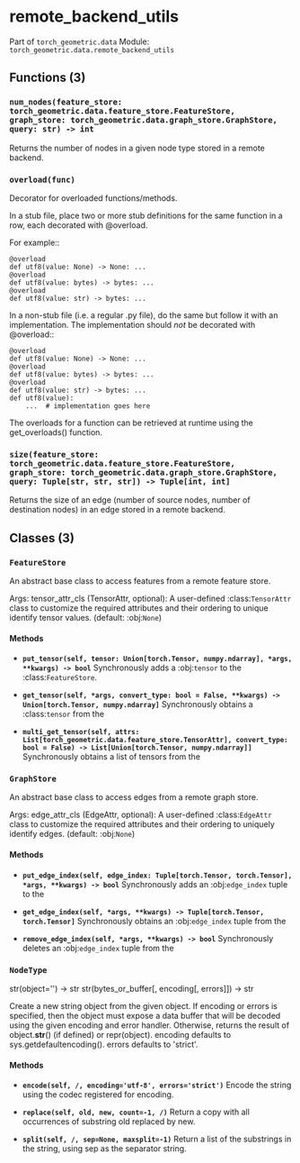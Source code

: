 # remote_backend_utils

Part of `torch_geometric.data`
Module: `torch_geometric.data.remote_backend_utils`

## Functions (3)

### `num_nodes(feature_store: torch_geometric.data.feature_store.FeatureStore, graph_store: torch_geometric.data.graph_store.GraphStore, query: str) -> int`

Returns the number of nodes in a given node type stored in a remote
backend.

### `overload(func)`

Decorator for overloaded functions/methods.

In a stub file, place two or more stub definitions for the same
function in a row, each decorated with @overload.

For example::

    @overload
    def utf8(value: None) -> None: ...
    @overload
    def utf8(value: bytes) -> bytes: ...
    @overload
    def utf8(value: str) -> bytes: ...

In a non-stub file (i.e. a regular .py file), do the same but
follow it with an implementation.  The implementation should *not*
be decorated with @overload::

    @overload
    def utf8(value: None) -> None: ...
    @overload
    def utf8(value: bytes) -> bytes: ...
    @overload
    def utf8(value: str) -> bytes: ...
    def utf8(value):
        ...  # implementation goes here

The overloads for a function can be retrieved at runtime using the
get_overloads() function.

### `size(feature_store: torch_geometric.data.feature_store.FeatureStore, graph_store: torch_geometric.data.graph_store.GraphStore, query: Tuple[str, str, str]) -> Tuple[int, int]`

Returns the size of an edge (number of source nodes, number of
destination nodes) in an edge stored in a remote backend.

## Classes (3)

### `FeatureStore`

An abstract base class to access features from a remote feature store.

Args:
    tensor_attr_cls (TensorAttr, optional): A user-defined
        :class:`TensorAttr` class to customize the required attributes and
        their ordering to unique identify tensor values.
        (default: :obj:`None`)

#### Methods

- **`put_tensor(self, tensor: Union[torch.Tensor, numpy.ndarray], *args, **kwargs) -> bool`**
  Synchronously adds a :obj:`tensor` to the :class:`FeatureStore`.

- **`get_tensor(self, *args, convert_type: bool = False, **kwargs) -> Union[torch.Tensor, numpy.ndarray]`**
  Synchronously obtains a :class:`tensor` from the

- **`multi_get_tensor(self, attrs: List[torch_geometric.data.feature_store.TensorAttr], convert_type: bool = False) -> List[Union[torch.Tensor, numpy.ndarray]]`**
  Synchronously obtains a list of tensors from the

### `GraphStore`

An abstract base class to access edges from a remote graph store.

Args:
    edge_attr_cls (EdgeAttr, optional): A user-defined
        :class:`EdgeAttr` class to customize the required attributes and
        their ordering to uniquely identify edges. (default: :obj:`None`)

#### Methods

- **`put_edge_index(self, edge_index: Tuple[torch.Tensor, torch.Tensor], *args, **kwargs) -> bool`**
  Synchronously adds an :obj:`edge_index` tuple to the

- **`get_edge_index(self, *args, **kwargs) -> Tuple[torch.Tensor, torch.Tensor]`**
  Synchronously obtains an :obj:`edge_index` tuple from the

- **`remove_edge_index(self, *args, **kwargs) -> bool`**
  Synchronously deletes an :obj:`edge_index` tuple from the

### `NodeType`

str(object='') -> str
str(bytes_or_buffer[, encoding[, errors]]) -> str

Create a new string object from the given object. If encoding or
errors is specified, then the object must expose a data buffer
that will be decoded using the given encoding and error handler.
Otherwise, returns the result of object.__str__() (if defined)
or repr(object).
encoding defaults to sys.getdefaultencoding().
errors defaults to 'strict'.

#### Methods

- **`encode(self, /, encoding='utf-8', errors='strict')`**
  Encode the string using the codec registered for encoding.

- **`replace(self, old, new, count=-1, /)`**
  Return a copy with all occurrences of substring old replaced by new.

- **`split(self, /, sep=None, maxsplit=-1)`**
  Return a list of the substrings in the string, using sep as the separator string.
